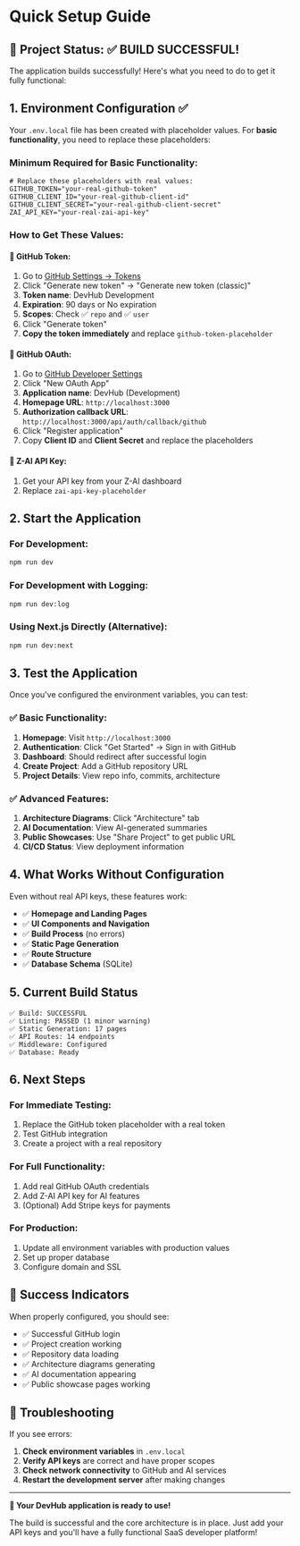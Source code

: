 # Quick Setup Guide

## 🚀 Project Status: ✅ BUILD SUCCESSFUL!

The application builds successfully! Here's what you need to do to get it fully functional:

## 1. Environment Configuration ✅

Your `.env.local` file has been created with placeholder values. For **basic functionality**, you need to replace these placeholders:

### Minimum Required for Basic Functionality:

```env
# Replace these placeholders with real values:
GITHUB_TOKEN="your-real-github-token"
GITHUB_CLIENT_ID="your-real-github-client-id"
GITHUB_CLIENT_SECRET="your-real-github-client-secret"
ZAI_API_KEY="your-real-zai-api-key"
```

### How to Get These Values:

#### 🔑 GitHub Token:
1. Go to [GitHub Settings → Tokens](https://github.com/settings/tokens)
2. Click "Generate new token" → "Generate new token (classic)"
3. **Token name**: DevHub Development
4. **Expiration**: 90 days or No expiration
5. **Scopes**: Check ✅ `repo` and ✅ `user`
6. Click "Generate token"
7. **Copy the token immediately** and replace `github-token-placeholder`

#### 🔐 GitHub OAuth:
1. Go to [GitHub Developer Settings](https://github.com/settings/developers)
2. Click "New OAuth App"
3. **Application name**: DevHub (Development)
4. **Homepage URL**: `http://localhost:3000`
5. **Authorization callback URL**: `http://localhost:3000/api/auth/callback/github`
6. Click "Register application"
7. Copy **Client ID** and **Client Secret** and replace the placeholders

#### 🤖 Z-AI API Key:
1. Get your API key from your Z-AI dashboard
2. Replace `zai-api-key-placeholder`

## 2. Start the Application

### For Development:
```bash
npm run dev
```

### For Development with Logging:
```bash
npm run dev:log
```

### Using Next.js Directly (Alternative):
```bash
npm run dev:next
```

## 3. Test the Application

Once you've configured the environment variables, you can test:

### ✅ Basic Functionality:
1. **Homepage**: Visit `http://localhost:3000`
2. **Authentication**: Click "Get Started" → Sign in with GitHub
3. **Dashboard**: Should redirect after successful login
4. **Create Project**: Add a GitHub repository URL
5. **Project Details**: View repo info, commits, architecture

### ✅ Advanced Features:
1. **Architecture Diagrams**: Click "Architecture" tab
2. **AI Documentation**: View AI-generated summaries
3. **Public Showcases**: Use "Share Project" to get public URL
4. **CI/CD Status**: View deployment information

## 4. What Works Without Configuration

Even without real API keys, these features work:

- ✅ **Homepage and Landing Pages**
- ✅ **UI Components and Navigation**
- ✅ **Build Process** (no errors)
- ✅ **Static Page Generation**
- ✅ **Route Structure**
- ✅ **Database Schema** (SQLite)

## 5. Current Build Status

```
✅ Build: SUCCESSFUL
✅ Linting: PASSED (1 minor warning)
✅ Static Generation: 17 pages
✅ API Routes: 14 endpoints
✅ Middleware: Configured
✅ Database: Ready
```

## 6. Next Steps

### For Immediate Testing:
1. Replace the GitHub token placeholder with a real token
2. Test GitHub integration
3. Create a project with a real repository

### For Full Functionality:
1. Add real GitHub OAuth credentials
2. Add Z-AI API key for AI features
3. (Optional) Add Stripe keys for payments

### For Production:
1. Update all environment variables with production values
2. Set up proper database
3. Configure domain and SSL

## 🎯 Success Indicators

When properly configured, you should see:

- ✅ Successful GitHub login
- ✅ Project creation working
- ✅ Repository data loading
- ✅ Architecture diagrams generating
- ✅ AI documentation appearing
- ✅ Public showcase pages working

## 🚨 Troubleshooting

If you see errors:
1. **Check environment variables** in `.env.local`
2. **Verify API keys** are correct and have proper scopes
3. **Check network connectivity** to GitHub and AI services
4. **Restart the development server** after making changes

---

**🎉 Your DevHub application is ready to use!** 

The build is successful and the core architecture is in place. Just add your API keys and you'll have a fully functional SaaS developer platform!